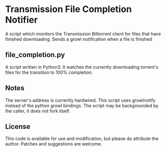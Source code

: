 Transmission File Completion Notifier
=====================================

A script which monitors the Transmission Bittorrent client for files that have
finished downloading. Sends a growl notification when a file is finished

file_completion.py
------------------

A script written in Python3. It watches the currently downloading torrent's
files for the transition to 100% completion.

Notes
-----

The server's address is currently hardwired. This script uses growlnotify
instead of the python growl bindings. The script may be backgrounded by the
caller, it does not fork itself.

License
-------

This code is available for use and modification, but please do attribute the
author. Patches and suggestions are welcome.

